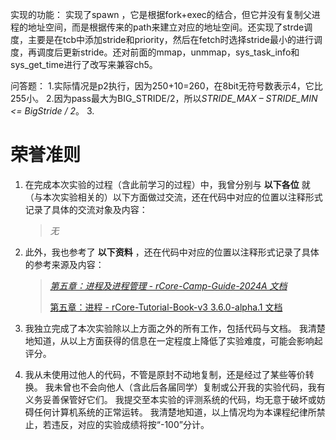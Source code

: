 实现的功能：
实现了spawn ，它是根据fork+exec的结合，但它并没有复制父进程的地址空间，而是根据传来的path来建立对应的地址空间。还实现了strde调度，主要是在tcb中添加stride和priority，然后在fetch时选择stride最小的进行调度，再调度后更新stride。还对前面的mmap，unmmap，sys_task_info和sys_get_time进行了改写来兼容ch5。

问答题：
1.实际情况是p2执行，因为250+10=260，在8bit无符号数表示4，它比255小。
2.因为pass最大为BIG_STRIDE/2，所以*STRIDE_MAX – STRIDE_MIN <= BigStride / 2*。
3.

# **荣誉准则**

1. 在完成本次实验的过程（含此前学习的过程）中，我曾分别与 **以下各位** 就（与本次实验相关的）以下方面做过交流，还在代码中对应的位置以注释形式记录了具体的交流对象及内容：

   > *无*

2. 此外，我也参考了 **以下资料** ，还在代码中对应的位置以注释形式记录了具体的参考来源及内容：

   > *[第五章：进程及进程管理 - rCore-Camp-Guide-2024A 文档](https://learningos.cn/rCore-Camp-Guide-2024A/chapter5/index.html)*
   >
   > [第五章：进程 - rCore-Tutorial-Book-v3 3.6.0-alpha.1 文档](https://rcore-os.cn/rCore-Tutorial-Book-v3/chapter5/index.html)

3. 我独立完成了本次实验除以上方面之外的所有工作，包括代码与文档。 我清楚地知道，从以上方面获得的信息在一定程度上降低了实验难度，可能会影响起评分。

4. 我从未使用过他人的代码，不管是原封不动地复制，还是经过了某些等价转换。 我未曾也不会向他人（含此后各届同学）复制或公开我的实验代码，我有义务妥善保管好它们。 我提交至本实验的评测系统的代码，均无意于破坏或妨碍任何计算机系统的正常运转。 我清楚地知道，以上情况均为本课程纪律所禁止，若违反，对应的实验成绩将按“-100”分计。